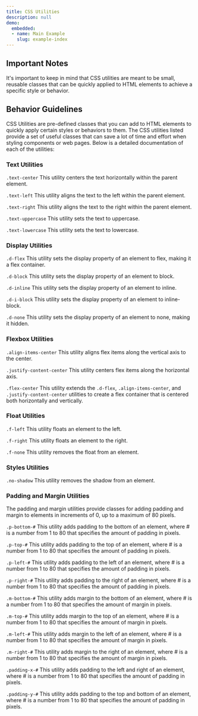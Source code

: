 ```yaml
---
title: CSS Utilities
description: null
demo:
  embedded:
  - name: Main Example
    slug: example-index
---
```


## Important Notes

It's important to keep in mind that CSS utilities are meant to be small, reusable classes that can be quickly applied to HTML elements to achieve a specific style or behavior.

## Behavior Guidelines

CSS Utilities are pre-defined classes that you can add to HTML elements to quickly apply certain styles or behaviors to them. The CSS utilities listed provide a set of useful classes that can save a lot of time and effort when styling components or web pages. Below is a detailed documentation of each of the utilities:

### Text Utilities

`.text-center`
This utility centers the text horizontally within the parent element.

`.text-left`
This utility aligns the text to the left within the parent element.

`.text-right`
This utility aligns the text to the right within the parent element.

`.text-uppercase`
This utility sets the text to uppercase.

`.text-lowercase`
This utility sets the text to lowercase.

### Display Utilities

`.d-flex`
This utility sets the display property of an element to flex, making it a flex container.

`.d-block`
This utility sets the display property of an element to block.

`.d-inline`
This utility sets the display property of an element to inline.

`.d-i-block`
This utility sets the display property of an element to inline-block.

`.d-none`
This utility sets the display property of an element to none, making it hidden.

### Flexbox Utilities

`.align-items-center`
This utility aligns flex items along the vertical axis to the center.

`.justify-content-center`
This utility centers flex items along the horizontal axis.

`.flex-center`
This utility extends the `.d-flex`, `.align-items-center`, and `.justify-content-center` utilities to create a flex container that is centered both horizontally and vertically.

### Float Utilities

`.f-left`
This utility floats an element to the left.

`.f-right`
This utility floats an element to the right.

`.f-none`
This utility removes the float from an element.

### Styles Utilities

`.no-shadow`
This utility removes the shadow from an element.

### Padding and Margin Utilities

The padding and margin utilities provide classes for adding padding and margin to elements in increments of 0, up to a maximum of 80 pixels.

`.p-bottom-#`
This utility adds padding to the bottom of an element, where # is a number from 1 to 80 that specifies the amount of padding in pixels.

`.p-top-#`
This utility adds padding to the top of an element, where # is a number from 1 to 80 that specifies the amount of padding in pixels.

`.p-left-#`
This utility adds padding to the left of an element, where # is a number from 1 to 80 that specifies the amount of padding in pixels.

`.p-right-#`
This utility adds padding to the right of an element, where # is a number from 1 to 80 that specifies the amount of padding in pixels.

`.m-bottom-#`
This utility adds margin to the bottom of an element, where # is a number from 1 to 80 that specifies the amount of margin in pixels.

`.m-top-#`
This utility adds margin to the top of an element, where # is a number from 1 to 80 that specifies the amount of margin in pixels.

`.m-left-#`
This utility adds margin to the left of an element, where # is a number from 1 to 80 that specifies the amount of margin in pixels.

`.m-right-#`
This utility adds margin to the right of an element, where # is a number from 1 to 80 that specifies the amount of margin in pixels.

`.padding-x-#`
This utility adds padding to the left and right of an element, where # is a number from 1 to 80 that specifies the amount of padding in pixels.

`.padding-y-#`
This utility adds padding to the top and bottom of an element, where # is a number from 1 to 80 that specifies the amount of padding in pixels.
